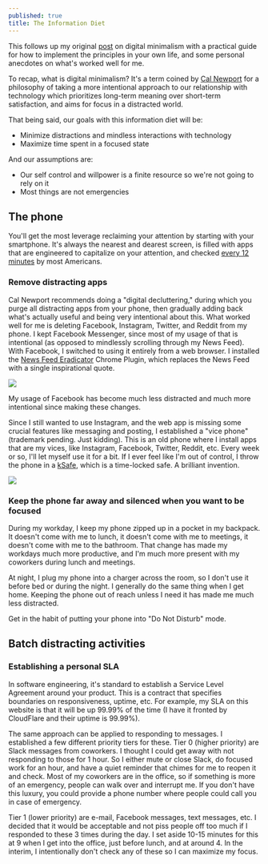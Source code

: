 ```yaml
---
published: true
title: The Information Diet
---
```

This follows up my original [post](https://www.david-merrick.com/2019/06/15/digital-minimalism-review/) on digital minimalism with a practical guide for how to implement the principles in your own life, and some personal anecdotes on what's worked well for me.

To recap, what is digital minimalism? It's a term coined by [Cal Newport](https://www.amazon.com/dp/B07DBRBP7G/ref=dp-kindle-redirect?_encoding=UTF8&btkr=1) for a philosophy of taking a more intentional approach to our relationship with technology which prioritizes long-term meaning over short-term satisfaction, and aims for focus in a distracted world.

That being said, our goals with this information diet will be:
- Minimize distractions and mindless interactions with technology
- Maximize time spent in a focused state

And our assumptions are:
- Our self control and willpower is a finite resource so we're not going to rely on it
- Most things are not emergencies

## The phone

You'll get the most leverage reclaiming your attention by starting with your smartphone. It's always the nearest and dearest screen, is filled with apps that are engineered to capitalize on your attention, and checked [every 12 minutes](https://nypost.com/2017/11/08/americans-check-their-phones-80-times-a-day-study/) by most Americans.

### Remove distracting apps

Cal Newport recommends doing a "digital decluttering," during which you purge all distracting apps from your phone, then gradually adding back what's actually useful and being very intentional about this. What worked well for me is deleting Facebook, Instagram, Twitter, and Reddit from my phone. I kept Facebook Messenger, since most of my usage of that is intentional (as opposed to mindlessly scrolling through my News Feed). With Facebook, I switched to using it entirely from a web browser. I installed the [News Feed Eradicator](https://chrome.google.com/webstore/detail/news-feed-eradicator-for/fjcldmjmjhkklehbacihaiopjklihlgg?hl=en) Chrome Plugin, which replaces the News Feed with a single inspirational quote.

![]({{site.cdn_path}}/2019/10/28/news_feed_eradicator.png)

My usage of Facebook has become much less distracted and much more intentional since making these changes.

Since I still wanted to use Instagram, and the web app is missing some crucial features like messaging and posting, I established a "vice phone" (trademark pending. Just kidding). This is an old phone where I install apps that are my vices, like Instagram, Facebook, Twitter, Reddit, etc. Every week or so, I'll let myself use it for a bit. If I ever feel like I'm out of control, I throw the phone in a [kSafe](https://www.thekitchensafe.com), which is a time-locked safe. A brilliant invention.

![]({{site.cdn_path}}/2019/10/28/ksafe.jpg)

### Keep the phone far away and silenced when you want to be focused

During my workday, I keep my phone zipped up in a pocket in my backpack. It doesn't come with me to lunch, it doesn't come with me to meetings, it doesn't come with me to the bathroom. That change has made my workdays much more productive, and I'm much more present with my coworkers during lunch and meetings.

At night, I plug my phone into a charger across the room, so I don't use it before bed or during the night. I generally do the same thing when I get home. Keeping the phone out of reach unless I need it has made me much less distracted.

Get in the habit of putting your phone into "Do Not Disturb" mode.

## Batch distracting activities

### Establishing a personal SLA

In software engineering, it's standard to establish a Service Level Agreement around your product. This is a contract that specifies boundaries on responsiveness, uptime, etc. For example, my SLA on this website is that it will be up 99.99% of the time (I have it fronted by CloudFlare and their uptime is 99.99%).

The same approach can be applied to responding to messages. I established a few different priority tiers for these. Tier 0 (higher priority) are Slack messages from coworkers. I thought I could get away with not responding to those for 1 hour. So I either mute or close Slack, do focused work for an hour, and have a quiet reminder that chimes for me to reopen it and check. Most of my coworkers are in the office, so if something is more of an emergency, people can walk over and interrupt me. If you don't have this luxury, you could provide a phone number where people could call you in case of emergency.

Tier 1 (lower priority) are e-mail, Facebook messages, text messages, etc. I decided that it would be acceptable and not piss people off too much if I responded to these 3 times during the day. I set aside 10-15 minutes for this at 9 when I get into the office, just before lunch, and at around 4. In the interim, I intentionally don't check any of these so I can maximize my focus.




